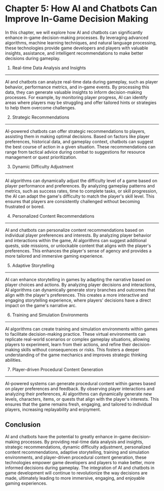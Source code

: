 Chapter 5: How AI and Chatbots Can Improve In-Game Decision Making
==================================================================

In this chapter, we will explore how AI and chatbots can significantly enhance in-game decision-making processes. By leveraging advanced algorithms, machine learning techniques, and natural language processing, these technologies provide game developers and players with valuable insights, assistance, and intelligent recommendations to make better decisions during gameplay.

1. Real-time Data Analysis and Insights
---------------------------------------

AI and chatbots can analyze real-time data during gameplay, such as player behavior, performance metrics, and in-game events. By processing this data, they can generate valuable insights to inform decision-making processes. For example, by monitoring player progress, AI can identify areas where players may be struggling and offer tailored hints or strategies to help them overcome challenges.

2. Strategic Recommendations
----------------------------

AI-powered chatbots can offer strategic recommendations to players, assisting them in making optimal decisions. Based on factors like player preferences, historical data, and gameplay context, chatbots can suggest the best course of action in a given situation. These recommendations can range from tactical advice during combat to suggestions for resource management or quest prioritization.

3. Dynamic Difficulty Adjustment
--------------------------------

AI algorithms can dynamically adjust the difficulty level of a game based on player performance and preferences. By analyzing gameplay patterns and metrics, such as success rates, time to complete tasks, or skill progression, the AI can adapt the game's difficulty to match the player's skill level. This ensures that players are consistently challenged without becoming frustrated or bored.

4. Personalized Content Recommendations
---------------------------------------

AI and chatbots can personalize content recommendations based on individual player preferences and interests. By analyzing player behavior and interactions within the game, AI algorithms can suggest additional quests, side missions, or unlockable content that aligns with the player's preferences. This enhances the player's sense of agency and provides a more tailored and immersive gaming experience.

5. Adaptive Storytelling
------------------------

AI can enhance storytelling in games by adapting the narrative based on player choices and actions. By analyzing player decisions and interactions, AI algorithms can dynamically generate story branches and outcomes that align with the player's preferences. This creates a more interactive and engaging storytelling experience, where players' decisions have a direct impact on the game's narrative arc.

6. Training and Simulation Environments
---------------------------------------

AI algorithms can create training and simulation environments within games to facilitate decision-making practice. These virtual environments can replicate real-world scenarios or complex gameplay situations, allowing players to experiment, learn from their actions, and refine their decision-making skills without consequences or risks. This fosters a deeper understanding of the game mechanics and improves strategic thinking abilities.

7. Player-driven Procedural Content Generation
----------------------------------------------

AI-powered systems can generate procedural content within games based on player preferences and feedback. By observing player interactions and analyzing their preferences, AI algorithms can dynamically generate new levels, characters, items, or quests that align with the player's interests. This ensures that the game remains fresh, engaging, and tailored to individual players, increasing replayability and enjoyment.

Conclusion
----------

AI and chatbots have the potential to greatly enhance in-game decision-making processes. By providing real-time data analysis and insights, strategic recommendations, dynamic difficulty adjustment, personalized content recommendations, adaptive storytelling, training and simulation environments, and player-driven procedural content generation, these technologies empower game developers and players to make better, more informed decisions during gameplay. The integration of AI and chatbots in game development will continue to revolutionize the way decisions are made, ultimately leading to more immersive, engaging, and enjoyable gaming experiences.
